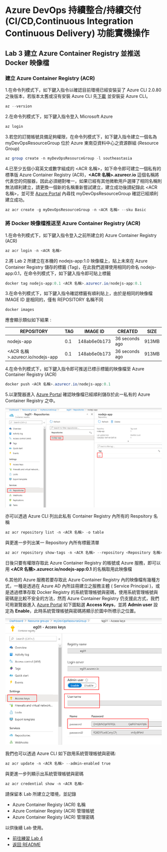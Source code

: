 # Azure DevOps 持續整合/持續交付 (CI/CD,Continuous Integration Continuous Delivery) 功能實機操作

## Lab 3 建立 Azure Container Registry 並推送 Docker 映像檔

### 建立 Azure Container Registry (ACR)

1.在命令列模式下，如下鍵入指令以確認目前環境已經安裝妥了 Azure CLI 2.0.80 之後版本，若版本太舊或沒有安裝 Azure CLI 先[下載](https://docs.microsoft.com/zh-tw/cli/azure/install-azure-cli?view=azure-cli-latest) 並安裝妥 Azure CLI。 
```powershell
az --version
```

2.在命令列模式下，如下鍵入指令登入 Microsoft Azure

```powershell
az login
```

3.若您的訂閱帳號具備足夠權限，在命令列模式下，如下鍵入指令建立一個名為 myDevOpsResourceGroup 位於 Azure 東南亞資料中心之資源群組 (Resource Group)

```powershell
az group create -n myDevOpsResourceGroup -l southeastasia
```

4.已至少五個小寫英文或數字組成的 <ACR 名稱>，如下命令即可建立一個私有的標準版 Azure Container Registry (ACR)，**<ACR 名稱>.azurecr.io** 這個名稱將代表您的伺服器，因此必須絕對唯一，如果已經有其他微軟用戶選擇了相同名稱則無法順利建立，請更換一個新的名稱重新嘗試建立，建立成功後請紀錄此 <ACR 名稱>，並可至 [Azure Portal](https://portal.azure.com) 內尋找 myDevOpsResourceGroup 確認已經順利建立成功。

```powershell
az acr create -g myDevOpsResourceGroup -n <ACR 名稱> --sku Basic
```

### 將 Docker 映像檔推送至 Azure Container Registry (ACR)

1.在命令列模式下，如下鍵入指令登入之前所建立的 Azure Container Registry (ACR)
```powershell
az acr login -n <ACR 名稱>  
```

2.將 Lab 2 所建立在本機的 nodejs-app:1.0 映像檔上，貼上未來在 Azure Container Registry 儲存的標籤 (Tag)，在此我們選擇使用相同的命名 nodejs-app:0.1，在命令列模式下，如下鍵入指令即可貼上標籤
```powershell
docker tag nodejs-app:0.1 <ACR 名稱>.azurecr.io/nodejs-app:0.1
```

3.在命令列模式下，如下鍵入指令確認標籤有順利貼上，由於是相同的映像檔 IMAGE ID 是相同的，僅有 REPOSITORY 名稱不同
```powershell
docker images
```
應會顯示類似如下結果 :

| REPOSITORY  | TAG    | IMAGE ID     | CREATED       | SIZE   |
|-------------|--------|--------------|---------------|--------|
| nodejs-app | 0.1| 148ab6e0b173 | 36 seconds ago | 913MB |
| <ACR 名稱>.azurecr.io/nodejs-app | 0.1 | 148ab6e0b173 | 36 seconds ago | 913MB |

4.在命令列模式下，如下鍵入指令即可推送已標示標籤的映像檔至 Azure Container Registry (ACR)
```powershell
docker push <ACR 名稱>.azurecr.io/nodejs-app:0.1
```

5.以瀏覽器進入 [Azure Portal](https://portal.azure.com) 確認映像檔已經順利儲存於此一私有的 Azure Container Registry 之中。

![以瀏覽器進入 Azure Portal 驗證](./images/container-reg1.png)

亦可以透過 Azure CLI 列出此私有 Container Registry 內所有的 Respsitory 名稱

```powershell
az acr repository list -n <ACR 名稱> -o table
```
與更進一步列出某一 Repository 內所有標籤清單

```powershell
az acr repository show-tags -n <ACR 名稱> --repository <Repository 名稱> -o table
```

日後只要有權限存取此 Azure Container Registry 的帳號或 Azure 服務，即可以用 **<ACR 名稱>.azurecr.io/nodejs-app:0.1** 的名稱取用此映像檔

6.其他的 Azure 服務若要存取此 Azure Container Registry 內的映像檔有幾種方式，一種是透過在 Azure AD 內所註冊建立之服務主體 ( Service Principal )，或是透過標準存取 Docker Registry 的系統管理帳號與密碼，使用系統管理帳號與密碼是比較不安全的方法，然而 Azure Container Registry 仍支援此方式，我們可用瀏覽器進入 [Azure Portal](https://portal.azure.com) 如下圖點選 **Access Keys**，並將 **Admin user** 設定為 **Enable**，此時系統管理帳號與密碼將顯示於圖中所標示之位置。

![以瀏覽器進入 Azure Portal 驗證](./images/container-reg2.png)

我們也可以透過 Azure CLI 如下啟用系統管理帳號與密碼:

```powershell
az acr update -n <ACR 名稱> --admin-enabled true
```
與更進一步列顯示出系統管理帳號與密碼

```powershell
az acr credential show -n <ACR 名稱>
```

請保留本 Lab 所建立之環境，並記錄
* Azure Container Registy (ACR) 名稱
* Azure Container Registy (ACR) 管理帳號
* Azure Container Registy (ACR) 管理密碼

以供後續 Lab 使用。

* [前往練習 Lab 4](Labs-04.md)
* [返回 README](README.md)
